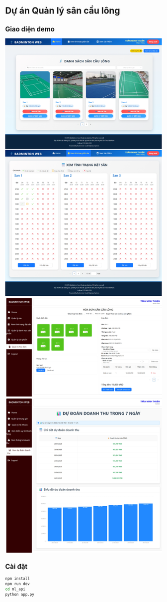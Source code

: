 # Dự án Quản lý sân cầu lông

## Giao diện demo

![Trang chủ](./assets/TrangChu.png)
![Xem tình trạng đặt sân](./assets/XemTinhTrangDatSan.png)
![Quản lý hóa đơn](./assets/QuanLyHoaDon.png)
![Dự đoán doanh thu](./assets/DuDoanDoanhThu.png)

## Cài đặt

```bash
npm install
npm run dev
cd ml_api
python app.py
